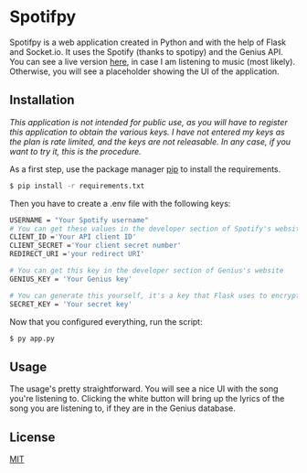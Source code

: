 # Spotifpy

Spotifpy is a web application created in Python and with the help of Flask and Socket.io. It uses the Spotify (thanks to spotipy) and the Genius API.
You can see a live version [here](https://spotifpy.herokuapp.com), in case I am listening to music (most likely). Otherwise, you will see a placeholder showing the UI of the application.

## Installation
_This application is not intended for public use, as you will have to register this application to obtain the various keys. I have not entered my keys as the plan is rate limited, and the keys are not releasable. In any case, if you want to try it, this is the procedure._

As a first step, use the package manager [pip](https://pip.pypa.io/en/stable/) to install the requirements.

```bash
$ pip install -r requirements.txt
```
Then you have to create a .env file with the following keys:
```bash
USERNAME = "Your Spotify username"
# You can get these values in the developer section of Spotify's website
CLIENT_ID ='Your API client ID' 
CLIENT_SECRET ='Your client secret number'
REDIRECT_URI ='your redirect URI'

# You can get this key in the developer section of Genius's website
GENIUS_KEY = 'Your Genius key'

# You can generate this yourself, it's a key that Flask uses to encrypt your cookies.
SECRET_KEY = 'Your secret key'
```
Now that you configured everything, run the script:

```bash
$ py app.py
```

## Usage

The usage's pretty straightforward. You will see a nice UI with the song you're listening to. Clicking the white button will bring up the lyrics of the song you are listening to, if they are in the Genius database.


## License
[MIT](https://choosealicense.com/licenses/mit/)